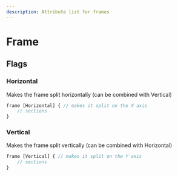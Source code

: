 ```yaml
---
description: Attribute list for frames
---
```


# Frame

## Flags

### Horizontal

Makes the frame split horizontally (can be combined with Vertical)

```javascript
frame [Horizontal] { // makes it split on the X axis
    // sections
}
```

### Vertical

Makes the frame split vertically (can be combined with Horizontal)

```javascript
frame [Vertical] { // makes it split on the Y axis
    // sections
}
```

